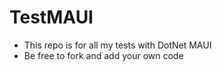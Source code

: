 ﻿# TestMAUI

- This repo is for all my tests with DotNet MAUI
- Be free to fork and add your own code